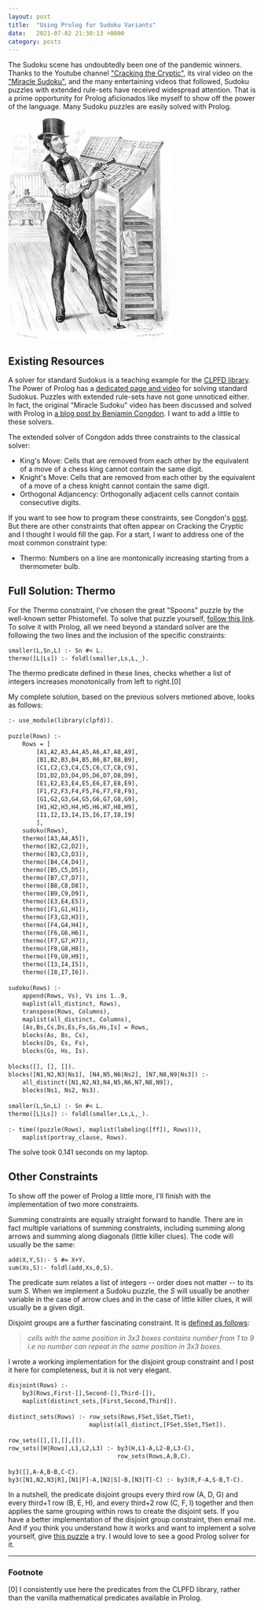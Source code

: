 ```yaml
---
layout: post
title:  "Using Prolog for Sudoku Variants"
date:   2021-07-02 21:30:13 +0000
category: posts
---
```



The Sudoku scene has undoubtedly been one of the pandemic winners. Thanks to the Youtube channel ["Cracking the Cryptic"](https://www.youtube.com/channel/UCC-UOdK8-mIjxBQm_ot1T-Q), its viral video on the ["Miracle Sudoku"](https://www.youtube.com/watch?v=yKf9aUIxdb4), and the many entertaining videos that followed, Sudoku puzzles with extended rule-sets have received widespread attention. That is a prime opportunity for Prolog aficionados like myself to show off the power of the language. Many Sudoku puzzles are easily solved with Prolog.

![A Sudoku Setter at Work](/assets/images/compositor.jpg)

## Existing Resources

A solver for standard Sudokus is a teaching example for the [CLPFD library](https://www.swi-prolog.org/man/clpfd.html). The Power of Prolog has a [dedicated page and video](https://www.metalevel.at/sudoku/) for solving standard Sudokus. Puzzles with extended rule-sets have not gone unnoticed either. In fact, the original "Miracle Sudoku" video has been discussed and solved with Prolog in [a blog post by Benjamin Congdon](https://benjamincongdon.me/blog/2020/05/23/Solving-the-Miracle-Sudoku-in-Prolog/). I want to add a little to these solvers. 

The extended solver of Congdon adds three constraints to the classical solver:
- King's Move: Cells that are removed from each other by the equivalent of a move of a chess king cannot contain the same digit.
- Knight's Move: Cells that are removed from each other by the equivalent of a move of a chess knight cannot contain the same digit.
- Orthogonal Adjancency: Orthogonally adjacent cells cannot contain consecutive digits.

If you want to see how to program these constraints, see Congdon's [post](https://benjamincongdon.me/blog/2020/05/23/Solving-the-Miracle-Sudoku-in-Prolog/). But there are other constraints that often appear on Cracking the Cryptic and I thought I would fill the gap. For a start, I want to address one of the most common constraint type:
- Thermo: Numbers on a line are montonically increasing starting from a thermometer bulb.

## Full Solution: Thermo

For the Thermo constraint, I've chosen the great "Spoons" puzzle by the well-known setter Phistomefel. To solve that puzzle yourself, [follow this link](https://app.crackingthecryptic.com/sudoku/BnRMNhBr8N). To solve it with Prolog, all we need beyond a standard solver are the following the two lines and the inclusion of the specific constraints:

	smaller(L,Sn,L) :- Sn #< L.
	thermo([L|Ls]) :- foldl(smaller,Ls,L,_).

The thermo predicate defined in these lines, checks whether a list of integers increases monotonically from left to right.[0]

My complete solution, based on the previous solvers metioned above, looks as follows:

	:- use_module(library(clpfd)).

	puzzle(Rows) :-
		Rows = [
			[A1,A2,A3,A4,A5,A6,A7,A8,A9],
			[B1,B2,B3,B4,B5,B6,B7,B8,B9],
			[C1,C2,C3,C4,C5,C6,C7,C8,C9],
			[D1,D2,D3,D4,D5,D6,D7,D8,D9],
			[E1,E2,E3,E4,E5,E6,E7,E8,E9],
			[F1,F2,F3,F4,F5,F6,F7,F8,F9],
			[G1,G2,G3,G4,G5,G6,G7,G8,G9],
			[H1,H2,H3,H4,H5,H6,H7,H8,H9],
			[I1,I2,I3,I4,I5,I6,I7,I8,I9]
			],
	    sudoku(Rows),
		thermo([A3,A4,A5]),
		thermo([B2,C2,D2]),
		thermo([B3,C3,D3]),
		thermo([B4,C4,D4]),
		thermo([B5,C5,D5]),
		thermo([B7,C7,D7]),
		thermo([B8,C8,D8]),
		thermo([B9,C9,D9]),
		thermo([E3,E4,E5]),
		thermo([F1,G1,H1]),
		thermo([F3,G3,H3]),
		thermo([F4,G4,H4]),
		thermo([F6,G6,H6]),
		thermo([F7,G7,H7]),
		thermo([F8,G8,H8]),
		thermo([F9,G9,H9]),
		thermo([I3,I4,I5]),
		thermo([I8,I7,I6]).

	sudoku(Rows) :-
		append(Rows, Vs), Vs ins 1..9,
		maplist(all_distinct, Rows),
		transpose(Rows, Columns),
		maplist(all_distinct, Columns),
		[As,Bs,Cs,Ds,Es,Fs,Gs,Hs,Is] = Rows,
		blocks(As, Bs, Cs),
		blocks(Ds, Es, Fs),
		blocks(Gs, Hs, Is).

	blocks([], [], []).
	blocks([N1,N2,N3|Ns1], [N4,N5,N6|Ns2], [N7,N8,N9|Ns3]) :-
        all_distinct([N1,N2,N3,N4,N5,N6,N7,N8,N9]),
        blocks(Ns1, Ns2, Ns3).

	smaller(L,Sn,L) :- Sn #< L.
	thermo([L|Ls]) :- foldl(smaller,Ls,L,_).

	:- time((puzzle(Rows), maplist(labeling([ff]), Rows))),
		maplist(portray_clause, Rows).

The solve took 0.141 seconds on my laptop.

## Other Constraints

To show off the power of Prolog a little more, I'll finish with the implementation of two more constraints.

Summing constraints are equally straight forward to handle. There are in fact multiple variations of summing constraints, including summing along arrows and summing along diagonals (little killer clues). The code will usually be the same:

	add(X,Y,S):- S #= X+Y.
	sum(Xs,S):- foldl(add,Xs,0,S).

The predicate sum relates a list of integers -- order does not matter -- to its sum _S_. When we implement a Sudoku puzzle, the _S_ will usually be another variable in the case of arrow clues and in the case of little killer clues, it will usually be a given digit.

Disjoint groups are a further fascinating constraint. It is [defined as follows](https://www.funwithpuzzles.com/2014/08/disjoint-groups-sudoku-fun-with-sudoku.html):

> _cells with the same position in 3x3 boxes contains number from 1 to 9 i.e no number can repeat in the same position in 3x3 boxes._ 

I wrote a working implementation for the disjoint group constraint and I post it here for completeness, but it is not very elegant. 

	disjoint(Rows) :-
		by3(Rows,First-[],Second-[],Third-[]),
		maplist(distinct_sets,[First,Second,Third]).

	distinct_sets(Rows) :- row_sets(Rows,FSet,SSet,TSet),
	                       maplist(all_distinct,[FSet,SSet,TSet]).

	row_sets([],[],[],[]).
	row_sets([H|Rows],L1,L2,L3) :- by3(H,L1-A,L2-B,L3-C),
	                               row_sets(Rows,A,B,C).

	by3([],A-A,B-B,C-C).
	by3([N1,N2,N3|R],[N1|F]-A,[N2|S]-B,[N3|T]-C) :- by3(R,F-A,S-B,T-C).

In a nutshell, the predicate disjoint groups every third row (A, D, G) and every third+1 row (B, E, H), and every third+2 row (C, F, I) together and then applies the same grouping within rows to create the disjoint sets. If you have a better implementation of the disjoint group constraint, then email me. And if you think you understand how it works and want to implement a solve yourself, give [this puzzle](https://app.crackingthecryptic.com/sudoku/LNqP9d8tdj) a try. I would love to see a good Prolog solver for it.

---
### Footnote

[0] I consistently use here the predicates from the CLPFD library, rather than the vanilla mathematical predicates available in Prolog.
